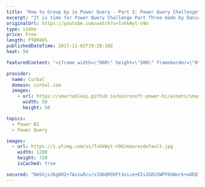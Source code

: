 ```yaml
---
title: "How to Group by in Power Query - Part 3: Power Query Challenge"
excerpt: "It is time for Power Query Challenge Part Three made by Daniel Dion.  What is this Power Query Challenge? https://www.youtube.com/watch?v=_R1rSdXkVDw  Source files: https://github.com/ruthpozuelo/PQChallenge  Part 1: https://www.youtube.com/watch?v=_LcT5sLwmiw Part 2: https://www.youtube.com/watch?v=6Yj09khxr4Q"
originalUrl: https://youtube.com/watch?v=TxkkWyt-n9U
type: video
price: Free
length: PT8M46S
publishedDateTime: 2017-11-02T19:28:10Z
heat: 50

featuredContent: "<iframe width=\"800\" height=\"500\" frameborder=\"0\" src=\"https://www.youtube.com/embed/TxkkWyt-n9U\" allow=\"accelerometer; autoplay; encrypted-media; gyroscope; picture-in-picture\" allowfullscreen></iframe>"

provider:
  name: Curbal
  domain: curbal.com
  images:
    - url: https://smartableai.github.io/microsoft-power-bi/assets/images/organizations/curbal.com-50x50.jpg
      width: 50
      height: 50

topics:
  - Power BI
  - Power Query

images:
  - url: https://i.ytimg.com/vi/TxkkWyt-n9U/maxresdefault.jpg
    width: 1280
    height: 720
    isCached: true

secured: "Dm5GjsJ6g00Z+7AxiwRcv/sIHbQM3DFt3oice+EIsIGR2XWPFKUWork+wOEQlLghsZI9pzZ1wQNs258gmOV754JI8bZ5Er2AzphwvIreHlL/JZ2AhhcBvtfWWHqg5G1ufjskuMPp2TR91qxKt45qYqJ4F8SoFoEFwsdmiLrLSrWqYe8xoCxtPGrqQXdz3JzqpBLh1/3waFHyz1+loZqfF0GZUBbAtz99Va5PrP60nkIPLiEEkTBnXGRmyWLzVukzicEKphpxPDj3BvrZM3e4xQXjgyaS/DYFYcKzfdPLA2APrR89hsT2SHG2CaksXdcypiqL5BhxohT/6FdzLIjeHnIqSL7A6uzWUde8WQRrTv6CArp1jQyouwjt2h/TEPz/o6JH6LCzEupRGWtIWC66TNLtPcV6BwugzQzD0mI3Eck=;ckz1Npe/xZOvgc5nLe+SSQ=="
---
```


